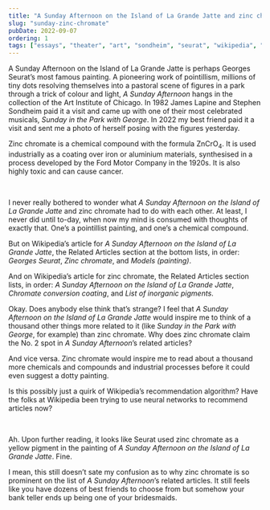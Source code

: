 ```yaml
---
title: "A Sunday Afternoon on the Island of La Grande Jatte and zinc chromate"
slug: "sunday-zinc-chromate"
pubDate: 2022-09-07
ordering: 1
tags: ["essays", "theater", "art", "sondheim", "seurat", "wikipedia", "a-sunday-afternoon-on-the-island-of-la-grande-jatte", "sunday-in-the-park-with-george", "zinc-chromate"]
---
```


<span class="small-caps">A Sunday Afternoon on the Island of La Grande Jatte</span> is perhaps Georges Seurat’s most famous painting. A pioneering work of pointillism, millions of tiny dots resolving themselves into a pastoral scene of figures in a park through a trick of colour and light, _A Sunday Afternoon_ hangs in the collection of the Art Institute of Chicago. In 1982 James Lapine and Stephen Sondheim paid it a visit and came up with one of their most celebrated musicals, _Sunday in the Park with George_. In 2022 my best friend paid it a visit and sent me a photo of herself posing with the figures yesterday.

Zinc chromate is a chemical compound with the formula ZnCrO<sub>4</sub>. It is used industrially as a coating over iron or aluminium materials, synthesised in a process developed by the Ford Motor Company in the 1920s. It is also highly toxic and can cause cancer.

<br />

I never really bothered to wonder what _A Sunday Afternoon on the Island of La Grande Jatte_ and zinc chromate had to do with each other. At least, I never did until to-day, when now my mind is consumed with thoughts of exactly that. One’s a pointillist painting, and one’s a chemical compound.

But on Wikipedia’s article for _A Sunday Afternoon on the Island of La Grande Jatte_, the Related Articles section at the bottom lists, in order: _Georges Seurat_, _Zinc chromate_, and _Models (painting)_.

And on Wikipedia’s article for zinc chromate, the Related Articles section lists, in order: _A Sunday Afternoon on the Island of La Grande Jatte_, _Chromate conversion coating_, and _List of inorganic pigments_.

Okay. Does anybody else think that’s strange? I feel that _A Sunday Afternoon on the Island of La Grande Jatte_ would inspire me to think of a thousand other things more related to it (like _Sunday in the Park with George_, for example) than zinc chromate. Why does zinc chromate claim the No. 2 spot in _A Sunday Afternoon_’s related articles? 

And vice versa. Zinc chromate would inspire me to read about a thousand more chemicals and compounds and industrial processes before it could even suggest a dotty painting.

Is this possibly just a quirk of Wikipedia’s recommendation algorithm? Have the folks at Wikipedia been trying to use neural networks to recommend articles now?

<br />

Ah. Upon further reading, it looks like Seurat used zinc chromate as a yellow pigment in the painting of _A Sunday Afternoon on the Island of La Grande Jatte_. Fine.

I mean, this still doesn’t sate my confusion as to why zinc chromate is so prominent on the list of _A Sunday Afternoon_’s related articles. It still feels like you have dozens of best friends to choose from but somehow your bank teller ends up being one of your bridesmaids.